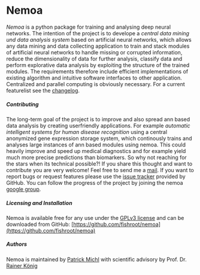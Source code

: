 Nemoa
========

*Nemoa* is a python package for training and analysing deep neural networks. The intention of the project is to develope a *central data mining und data analysis system* based on artificial neural networks, which allows any data mining and data collecting application to train and stack modules of artificial neural networks to handle missing or corrupted information, reduce the dimensionality of data for further analysis, classify data and perform explorative data analysis by exploiting the structure of the trained modules. The requirements therefore include efficient implementations of existing algorithm and intuitive software interfaces to other application. Centralized and parallel computing is obviously necessary. For a current featurelist see the [changelog](https://github.com/fishroot/metapath/blob/master/changelog.md).

##### Contributing #####
The long-term goal of the project is to improve and also spread ann based data analysis by creating userfriendly applications. For example *automatic intelligent systems for human disease recognition* using a central anonymized gene expression storage system, which continously trains and analyses large instances of ann based modules using nemoa. This could heavily improve and speed up medical diagnostics and for example yield much more precise predictions than biomarkers. So why not reaching for the stars when its technical possible?! If you share this thought and want to contribute you are very welcome! Feel free to send me a [mail](https://www.mathi.uni-heidelberg.de/~pmichl/). If you want to report bugs or request features please use the [issue tracker](https://github.com/fishroot/nemoa/issues) provided by GitHub. You can follow the progress of the project by joining the nemoa [google group](http://groups.google.com/group/nemoa).

##### Licensing and Installation #####
Nemoa is available free for any use under the [GPLv3 license](https://www.gnu.org/licenses/gpl.html) and can be downloaded from GitHub: [https://github.com/fishroot/nemoa](https://github.com/fishroot/nemoa)

##### Authors #####
Nemoa is maintained by [Patrick Michl](https://www.mathi.uni-heidelberg.de/~pmichl/) with
scientific advisory by Prof. Dr. [Rainer König](http://ibios.dkfz.de/tbi/index.php/network-modeling/people/34-koenig)
